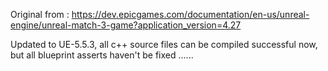 



Original from :  https://dev.epicgames.com/documentation/en-us/unreal-engine/unreal-match-3-game?application_version=4.27


Updated to UE-5.5.3, all c++ source files can be compiled successful now,  but all blueprint asserts haven't be fixed ......






